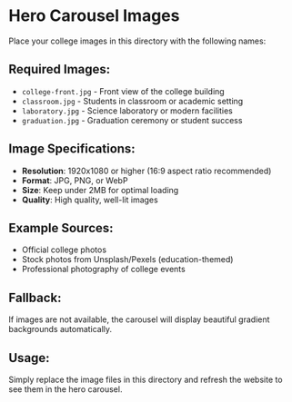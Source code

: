 # Hero Carousel Images

Place your college images in this directory with the following names:

## Required Images:

- `college-front.jpg` - Front view of the college building
- `classroom.jpg` - Students in classroom or academic setting
- `laboratory.jpg` - Science laboratory or modern facilities
- `graduation.jpg` - Graduation ceremony or student success

## Image Specifications:

- **Resolution**: 1920x1080 or higher (16:9 aspect ratio recommended)
- **Format**: JPG, PNG, or WebP
- **Size**: Keep under 2MB for optimal loading
- **Quality**: High quality, well-lit images

## Example Sources:

- Official college photos
- Stock photos from Unsplash/Pexels (education-themed)
- Professional photography of college events

## Fallback:

If images are not available, the carousel will display beautiful gradient backgrounds automatically.

## Usage:

Simply replace the image files in this directory and refresh the website to see them in the hero carousel.
